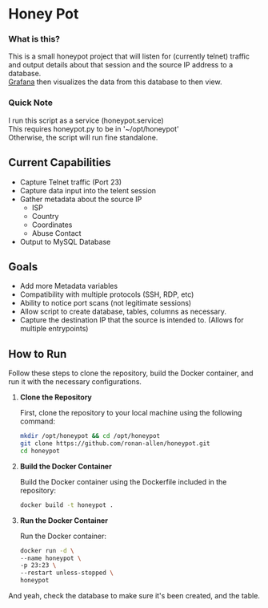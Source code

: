 # Honey Pot
### What is this? 
This is a small honeypot project that will listen for (currently telnet) traffic and output details about that session and the source IP address to a database.  
[Grafana](https://grafana.com/) then visualizes the data from this database to then view.

### Quick Note
I run this script as a service (honeypot.service)  
This requires honeypot.py to be in '~/opt/honeypot'  
Otherwise, the script will run fine standalone. 

## Current Capabilities
- Capture Telnet traffic (Port 23)
- Capture data input into the telent session
- Gather metadata about the source IP
    - ISP
    - Country
    - Coordinates
    - Abuse Contact
- Output to MySQL Database

## Goals
- Add more Metadata variables
- Compatibility with multiple protocols (SSH, RDP, etc)
- Ability to notice port scans (not legitimate sessions)
- Allow script to create database, tables, columns as necessary.
- Capture the destination IP that the source is intended to. (Allows for multiple entrypoints)

## How to Run

Follow these steps to clone the repository, build the Docker container, and run it with the necessary configurations.

1. **Clone the Repository**

   First, clone the repository to your local machine using the following command:

   ```bash 
   mkdir /opt/honeypot && cd /opt/honeypot
   git clone https://github.com/ronan-allen/honeypot.git
   cd honeypot
   ```

2. **Build the Docker Container**

   Build the Docker container using the Dockerfile included in the repository:

   ```bash
   docker build -t honeypot .
   ```

3. **Run the Docker Container**

   Run the Docker container:

   ```bash
   docker run -d \
   --name honeypot \
   -p 23:23 \
   --restart unless-stopped \
   honeypot
   ```

And yeah, check the database to make sure it's been created, and the table.